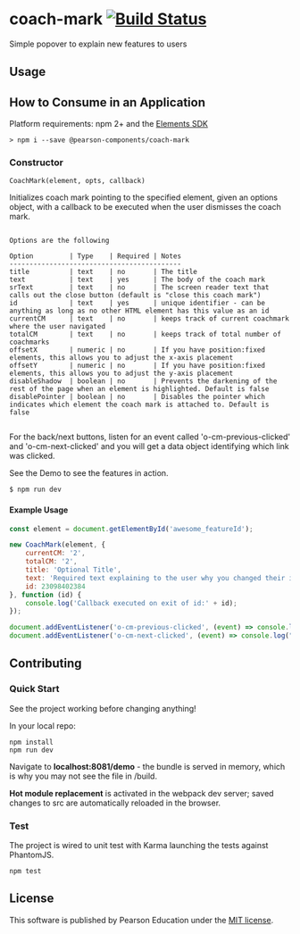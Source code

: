 # coach-mark [![Build Status](https://travis-ci.org/Pearson-Higher-Ed/coach-mark.svg?branch=master)](https://travis-ci.org/Pearson-Higher-Ed/coach-mark)

Simple popover to explain new features to users

## Usage

## How to Consume in an Application

Platform requirements: npm 2+ and the [Elements SDK](https://www.npmjs.com/package/pearson-elements)

	> npm i --save @pearson-components/coach-mark

### Constructor

`CoachMark(element, opts, callback)`

Initializes coach mark pointing to the specified element, given an options object,
with a callback to be executed when the user dismisses the coach mark.  

```

Options are the following

Option         | Type    | Required | Notes
-------------------------------------------
title          | text    | no       | The title
text           | text    | yes      | The body of the coach mark
srText         | text    | no       | The screen reader text that calls out the close button (default is "close this coach mark")
id             | text    | yes      | unique identifier - can be anything as long as no other HTML element has this value as an id
currentCM      | text    | no       | keeps track of current coachmark where the user navigated
totalCM        | text    | no       | keeps track of total number of coachmarks
offsetX        | numeric | no       | If you have position:fixed elements, this allows you to adjust the x-axis placement
offsetY        | numeric | no       | If you have position:fixed elements, this allows you to adjust the y-axis placement
disableShadow  | boolean | no       | Prevents the darkening of the rest of the page when an element is highlighted. Default is false
disablePointer | boolean | no       | Disables the pointer which indicates which element the coach mark is attached to. Default is false


```

For the back/next buttons, listen for an event called 'o-cm-previous-clicked' and 'o-cm-next-clicked' and you will get a data object identifying which link was clicked.

See the Demo to see the features in action.

```sh
$ npm run dev
```


#### Example Usage

```js
const element = document.getElementById('awesome_featureId');

new CoachMark(element, {
	currentCM: '2',
	totalCM: '2',
	title: 'Optional Title',
	text: 'Required text explaining to the user why you changed their interface',
	id: 23098402384
}, function (id) {
	console.log('Callback executed on exit of id:' + id);
});

document.addEventListener('o-cm-previous-clicked', (event) => console.log("user clicked " + event.data.id + " " + event.data.type));
document.addEventListener('o-cm-next-clicked', (event) => console.log("user clicked " + event.data.id + " " + event.data.type));

```


## Contributing

### Quick Start

See the project working before changing anything!

In your local repo:

    npm install
    npm run dev

Navigate to **localhost:8081/demo** - the bundle is served in memory, which is why you may not see the file in /build.

**Hot module replacement** is activated in the webpack dev server; saved changes to src are automatically reloaded in the
browser.

### Test

The project is wired to unit test with Karma launching the tests against PhantomJS.

	npm test

## License

This software is published by Pearson Education under the [MIT license](LICENSE).
